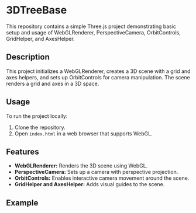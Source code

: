 # 3DTreeBase
This repository contains a simple Three.js project demonstrating basic setup and usage of WebGLRenderer, PerspectiveCamera, OrbitControls, GridHelper, and AxesHelper.

## Description

This project initializes a WebGLRenderer, creates a 3D scene with a grid and axes helpers, and sets up OrbitControls for camera manipulation. The scene renders a grid and axes in a 3D space.

## Usage

To run the project locally:
1. Clone the repository.
2. Open `index.html` in a web browser that supports WebGL.

## Features

- **WebGLRenderer:** Renders the 3D scene using WebGL.
- **PerspectiveCamera:** Sets up a camera with perspective projection.
- **OrbitControls:** Enables interactive camera movement around the scene.
- **GridHelper and AxesHelper:** Adds visual guides to the scene.

## Example
